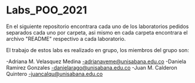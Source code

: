 # Labs_POO_2021
En el siguiente repositorio encontrara cada uno de los laboratorios pedidos separados cada uno por carpeta, asi mismo en cada carpeta encontrara el archivo "README" respectivo a cada laboratorio.

El trabajo de estos labs es realizado en grupo, los miembros del grupo son:

-Adriana M. Velasquez Medina -adrianaveme@unisabana.edu.co
-Daniela Ramirez Gonzales -danielarago@unisabana.edu.co
-Juan M. Calderon Quintero -juancalqu@unisabana.edu.co


